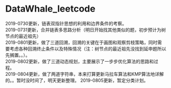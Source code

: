 # DataWhale_leetcode
2019-0730更新，链表双指针思想的利用和边界条件的考察。  
2019-0731更新，合并链表多思路分析（明日开始找其他类似的题，初步预计为树节点的最近祖先）  
2019-0801更新，做了三道回溯，回溯的关键在于画图和观察剪枝策略，同时需要考虑各种回溯终止条件以及特殊情况（注：树节点的最近祖先没找到延申题所以先搁置。。）。  
2019-0802更新，做了三道动态规划，主要展示了一步步优化算法的思路和过程。  
2019-0804更新，做了两道字符串，本来打算更新马拉车算法和KMP算法地详解的。。暂时没时间了，明天更新整理。
2019-0805更新，暂定分类计划。
